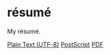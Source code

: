 # résumé

My résumé.

[Plain Text (UTF-8)](https://raw.githubusercontent.com/hut8/resume/master/resume.txt)
[PostScript](https://raw.githubusercontent.com/hut8/resume/master/resume.ps)
[PDF](https://raw.githubusercontent.com/hut8/resume/master/resume.pdf)
